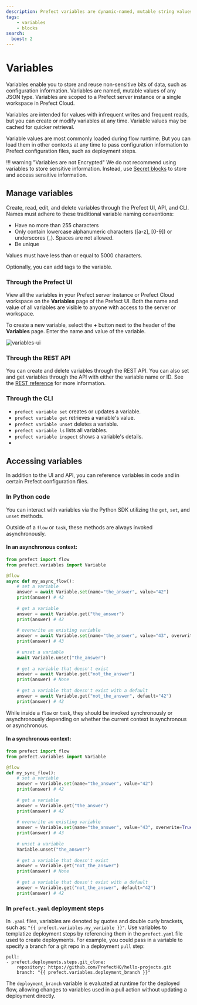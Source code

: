 ```yaml
---
description: Prefect variables are dynamic-named, mutable string values, much like environment variables.
tags:
    - variables
    - blocks
search:
  boost: 2
---
```


# Variables

Variables enable you to store and reuse non-sensitive bits of data, such as configuration information. Variables are named, mutable values of any JSON type. Variables are scoped to a Prefect server instance or a single workspace in Prefect Cloud.

Variables are intended for values with infrequent writes and frequent reads, but you can create or modify variables at any time. Variable values may be cached for quicker retrieval.

Variable values are most commonly loaded during flow runtime. But you can load them in other contexts at any time to pass configuration information to Prefect configuration files, such as deployment steps.

!!! warning "Variables are not Encrypted"
    We do not recommend using variables to store sensitive information. Instead, use [Secret blocks](https://docs.prefect.io/concepts/blocks/#prefect-built-in-blocks) to store and access sensitive information.

## Manage variables

Create, read, edit, and delete variables through the Prefect UI, API, and CLI. Names must adhere to these traditional variable naming conventions:

- Have no more than 255 characters
- Only contain lowercase alphanumeric characters ([a-z], [0-9]) or underscores (_). Spaces are not allowed.
- Be unique

Values must have less than or equal to 5000 characters.

Optionally, you can add tags to the variable.

### Through the Prefect UI

View all the variables in your Prefect server instance or Prefect Cloud workspace on the **Variables** page of the Prefect UI. Both the name and value of all variables are visible to anyone with access to the server or workspace.

To create a new variable, select the **+** button next to the header of the **Variables** page. Enter the name and value of the variable.

![variables-ui](/img/ui/variables-ui.png)

### Through the REST API

You can create and delete variables through the REST API. You can also set and get variables through the API with either the variable name or ID. See the [REST reference](https://app.prefect.cloud/api/docs#tag/Variables) for more information.

### Through the CLI

- `prefect variable set` creates or updates a variable.
- `prefect variable get` retrieves a variable's value.
- `prefect variable unset` deletes a variable.
- `prefect variable ls` lists all variables.
- `prefect variable inspect` shows a variable's details.
- 
## Accessing variables

In addition to the UI and API, you can reference variables in code and in certain Prefect configuration files.

### In Python code

You can interact with variables via the Python SDK utilizing the `get`, `set`, and `unset` methods. 

Outside of a `flow` or `task`, these methods are always invoked asynchronously.

#### In an asynchronous context:
```python
from prefect import flow
from prefect.variables import Variable

@flow
async def my_async_flow():
    # set a variable
    answer = await Variable.set(name="the_answer", value="42")
    print(answer) # 42
    
    # get a variable
    answer = await Variable.get("the_answer")
    print(answer) # 42
    
    # overwrite an existing variable
    answer = await Variable.set(name="the_answer", value="43", overwrite=True)
    print(answer) # 43
    
    # unset a variable
    await Variable.unset("the_answer")
    
    # get a variable that doesn't exist
    answer = await Variable.get("not_the_answer")
    print(answer) # None
    
    # get a variable that doesn't exist with a default
    answer = await Variable.get("not_the_answer", default="42")
    print(answer) # 42
```

While inside a `flow` or `task`, they should be invoked synchronously or asynchronously depending on whether the current context is synchronous or asynchronous.
#### In a synchronous context:
```python
from prefect import flow
from prefect.variables import Variable

@flow
def my_sync_flow():
    # set a variable
    answer = Variable.set(name="the_answer", value="42")
    print(answer) # 42
    
    # get a variable
    answer = Variable.get("the_answer")
    print(answer) # 42
    
    # overwrite an existing variable
    answer = Variable.set(name="the_answer", value="43", overwrite=True)
    print(answer) # 43
    
    # unset a variable
    Variable.unset("the_answer")
    
    # get a variable that doesn't exist
    answer = Variable.get("not_the_answer")
    print(answer) # None
    
    # get a variable that doesn't exist with a default
    answer = Variable.get("not_the_answer", default="42")
    print(answer) # 42
```


### In `prefect.yaml` deployment steps

In `.yaml` files, variables are denoted by quotes and double curly brackets, such as: `"{{ prefect.variables.my_variable }}"`. Use variables to templatize deployment steps by referencing them in the `prefect.yaml` file used to create deployments. For example, you could pass in a variable to specify a branch for a git repo in a deployment `pull` step:

```
pull:
- prefect.deployments.steps.git_clone:
    repository: https://github.com/PrefectHQ/hello-projects.git
    branch: "{{ prefect.variables.deployment_branch }}"
```

The `deployment_branch` variable is evaluated at runtime for the deployed flow, allowing changes to variables used in a pull action without updating a deployment directly.
